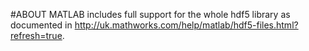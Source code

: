 #ABOUT
MATLAB includes full support for the whole hdf5 library as documented in http://uk.mathworks.com/help/matlab/hdf5-files.html?refresh=true.
